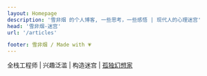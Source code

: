 ```yaml
---
layout: Homepage
description: '雪非烟 的个人博客, 一些思考，一些感悟 | 现代人的心理迷宫'
head: '雪非烟-迷宫'
url: '/articles'

footer: 雪非烟 / Made with 💗
---
```


全栈工程师 | 兴趣泛滥 | 构造迷宫 | <a href="/flows/long-night-dream.html" style="color: inherit">孤独幻想家</a>
